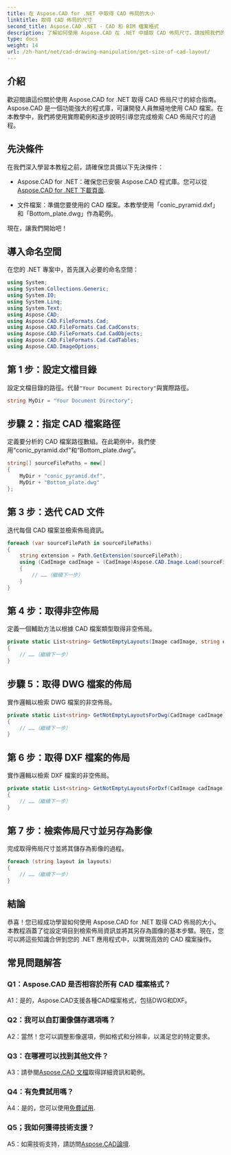 ```yaml
---
title: 在 Aspose.CAD for .NET 中取得 CAD 佈局的大小
linktitle: 取得 CAD 佈局的尺寸
second_title: Aspose.CAD .NET - CAD 和 BIM 檔案格式
description: 了解如何使用 Aspose.CAD 在 .NET 中擷取 CAD 佈局尺寸。請按照我們的逐步指南進行高效率的 CAD 檔案操作。
type: docs
weight: 14
url: /zh-hant/net/cad-drawing-manipulation/get-size-of-cad-layout/
---
```

## 介紹

歡迎閱讀這份關於使用 Aspose.CAD for .NET 取得 CAD 佈局尺寸的綜合指南。 Aspose.CAD 是一個功能強大的程式庫，可讓開發人員無縫地使用 CAD 檔案。在本教學中，我們將使用實際範例和逐步說明引導您完成檢索 CAD 佈局尺寸的過程。

## 先決條件

在我們深入學習本教程之前，請確保您具備以下先決條件：

-  Aspose.CAD for .NET：確保您已安裝 Aspose.CAD 程式庫。您可以從[Aspose.CAD for .NET 下載頁面](https://releases.aspose.com/cad/net/).

- 文件檔案：準備您要使用的 CAD 檔案。本教學使用「conic_pyramid.dxf」和「Bottom_plate.dwg」作為範例。

現在，讓我們開始吧！

## 導入命名空間

在您的 .NET 專案中，首先匯入必要的命名空間：

```csharp
using System;
using System.Collections.Generic;
using System.IO;
using System.Linq;
using System.Text;
using Aspose.CAD;
using Aspose.CAD.FileFormats.Cad;
using Aspose.CAD.FileFormats.Cad.CadConsts;
using Aspose.CAD.FileFormats.Cad.CadObjects;
using Aspose.CAD.FileFormats.Cad.CadTables;
using Aspose.CAD.ImageOptions;
```

## 第 1 步：設定文檔目錄

設定文檔目錄的路徑。代替`"Your Document Directory"`與實際路徑。

```csharp
string MyDir = "Your Document Directory";
```

## 步驟 2：指定 CAD 檔案路徑

定義要分析的 CAD 檔案路徑數組。在此範例中，我們使用“conic_pyramid.dxf”和“Bottom_plate.dwg”。

```csharp
string[] sourceFilePaths = new[]
{
    MyDir + "conic_pyramid.dxf",
    MyDir + "Bottom_plate.dwg"
};
```

## 第 3 步：迭代 CAD 文件

迭代每個 CAD 檔案並檢索佈局資訊。

```csharp
foreach (var sourceFilePath in sourceFilePaths)
{
    string extension = Path.GetExtension(sourceFilePath);
    using (CadImage cadImage = (CadImage)Aspose.CAD.Image.Load(sourceFilePath))
    {
        // ……（繼續下一步）
    }
}
```

## 第 4 步：取得非空佈局

定義一個輔助方法以根據 CAD 檔案類型取得非空佈局。

```csharp
private static List<string> GetNotEmptyLayouts(Image cadImage, string extension)
{
    // ……（繼續下一步）
}
```

## 步驟 5：取得 DWG 檔案的佈局

實作邏輯以檢索 DWG 檔案的非空佈局。

```csharp
private static List<string> GetNotEmptyLayoutsForDwg(CadImage cadImage)
{
    // ……（繼續下一步）
}
```

## 第 6 步：取得 DXF 檔案的佈局

實作邏輯以檢索 DXF 檔案的非空佈局。

```csharp
private static List<string> GetNotEmptyLayoutsForDxf(CadImage cadImage)
{
    // ……（繼續下一步）
}
```

## 第 7 步：檢索佈局尺寸並另存為影像

完成取得佈局尺寸並將其儲存為影像的過程。

```csharp
foreach (string layout in layouts)
{
    // ……（繼續下一步）
}
```

## 結論

恭喜！您已經成功學習如何使用 Aspose.CAD for .NET 取得 CAD 佈局的大小。本教程涵蓋了從設定項目到檢索佈局資訊並將其另存為圖像的基本步驟。現在，您可以將這些知識合併到您的 .NET 應用程式中，以實現高效的 CAD 檔案操作。

## 常見問題解答

### Q1：Aspose.CAD 是否相容於所有 CAD 檔案格式？

A1：是的，Aspose.CAD支援各種CAD檔案格式，包括DWG和DXF。

### Q2：我可以自訂圖像儲存選項嗎？

A2：當然！您可以調整影像選項，例如格式和分辨率，以滿足您的特定要求。

### Q3：在哪裡可以找到其他文件？

 A3：請參閱[Aspose.CAD 文檔](https://reference.aspose.com/cad/net/)取得詳細資訊和範例。

### Q4：有免費試用嗎？

A4：是的，您可以使用[免費試用](https://releases.aspose.com/).

### Q5；我如何獲得技術支援？

 A5：如需技術支持，請訪問[Aspose.CAD論壇](https://forum.aspose.com/c/cad/19).